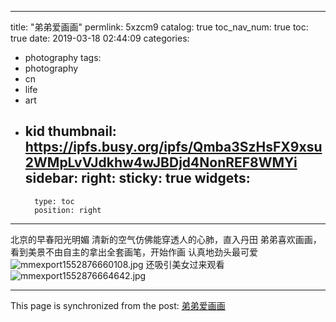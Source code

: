 
---
title: "弟弟爱画画"
permlink: 5xzcm9
catalog: true
toc_nav_num: true
toc: true
date: 2019-03-18 02:44:09
categories:
- photography
tags:
- photography
- cn
- life
- art
- kid
thumbnail: https://ipfs.busy.org/ipfs/Qmba3SzHsFX9xsu2WMpLvVJdkhw4wJBDjd4NonREF8WMYi
sidebar:
    right:
        sticky: true
widgets:
    -
        type: toc
        position: right
---


北京的早春阳光明媚
清新的空气仿佛能穿透人的心肺，直入丹田
弟弟喜欢画画，看到美景不由自主的拿出全套画笔，开始作画
认真地劲头最可爱
![mmexport1552876660108.jpg](https://ipfs.busy.org/ipfs/Qmba3SzHsFX9xsu2WMpLvVJdkhw4wJBDjd4NonREF8WMYi)
还吸引美女过来观看
![mmexport1552876664642.jpg](https://ipfs.busy.org/ipfs/QmbQ41Bn69ZEBkyFq8hhxR1dJMTVvdHCbgF2TboVS1k8oG)


- - -

This page is synchronized from the post: [弟弟爱画画](https://steemit.com/@andrewma/5xzcm9)
